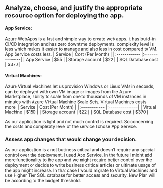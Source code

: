 ## Analyze, choose, and justify the appropriate resource option for deploying the app.

#### App Service:
Azure WebApps is a fast and simple way to create web apps. it has build-in CI/CD integration and has zero downtime deployments. complexity level is less which makes it easier to manage and also less in cost compared to VM. App Service costs less.
| Service  | Cost (Per Month)  |
| :------------ |:---------------|
| App Service     | $55 |
| Storage account     | $22 |
| SQL Database cost | $370 |

#### Virtual Machines:
Azure Virtual Machines let us provision Windows or Linux VMs in seconds, can be deployed with own VM image or images from the Azure Marketplace, ability to scale from one to thousands of VM instances in minutes with Azure Virtual Machine Scale Sets. Virtual Machines costs more.
| Service  | Cost (Per Month)  |
| :------------ |:---------------|
| Virtual Machine     | $150 |
| Storage account     | $22 |
| SQL Database cost | $370 |

As our application is light and not much control is required. So concerning the costs and complexity level of the service I chose App Service.

### Assess app changes that would change your decision.

As our application is a not business critical and doesn't require any special control over the deployment, I used App Service. In the future I might add more functionality to the app and we might require better control over the deployment or decide to write business critical articles or ultimate usage of the app might increase. In that case I would migrate to Virtual Machines and use Higher Tier SQL database for better access and security. New Plan will be according to the budget threshold.
